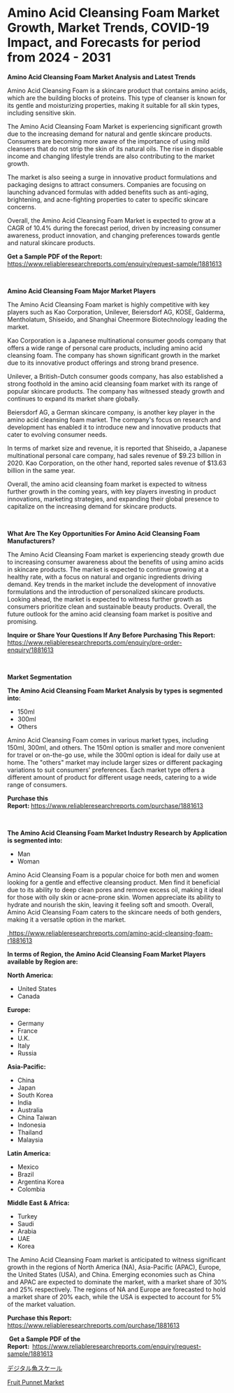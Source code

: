 <p><h1>Amino Acid Cleansing Foam Market Growth, Market Trends, COVID-19 Impact, and Forecasts for period from 2024 - 2031</h1></p><p><strong>Amino Acid Cleansing Foam Market Analysis and Latest Trends</strong></p>
<p><p>Amino Acid Cleansing Foam is a skincare product that contains amino acids, which are the building blocks of proteins. This type of cleanser is known for its gentle and moisturizing properties, making it suitable for all skin types, including sensitive skin.</p><p>The Amino Acid Cleansing Foam Market is experiencing significant growth due to the increasing demand for natural and gentle skincare products. Consumers are becoming more aware of the importance of using mild cleansers that do not strip the skin of its natural oils. The rise in disposable income and changing lifestyle trends are also contributing to the market growth.</p><p>The market is also seeing a surge in innovative product formulations and packaging designs to attract consumers. Companies are focusing on launching advanced formulas with added benefits such as anti-aging, brightening, and acne-fighting properties to cater to specific skincare concerns.</p><p>Overall, the Amino Acid Cleansing Foam Market is expected to grow at a CAGR of 10.4% during the forecast period, driven by increasing consumer awareness, product innovation, and changing preferences towards gentle and natural skincare products.</p></p>
<p><strong>Get a Sample PDF of the Report:&nbsp;</strong> <a href="https://www.reliableresearchreports.com/enquiry/request-sample/1881613">https://www.reliableresearchreports.com/enquiry/request-sample/1881613</a></p>
<p>&nbsp;</p>
<p><strong>Amino Acid Cleansing Foam Major Market Players</strong></p>
<p><p>The Amino Acid Cleansing Foam market is highly competitive with key players such as Kao Corporation, Unilever, Beiersdorf AG, KOSE, Galderma, Mentholatum, Shiseido, and Shanghai Cheermore Biotechnology leading the market. </p><p>Kao Corporation is a Japanese multinational consumer goods company that offers a wide range of personal care products, including amino acid cleansing foam. The company has shown significant growth in the market due to its innovative product offerings and strong brand presence.</p><p>Unilever, a British-Dutch consumer goods company, has also established a strong foothold in the amino acid cleansing foam market with its range of popular skincare products. The company has witnessed steady growth and continues to expand its market share globally.</p><p>Beiersdorf AG, a German skincare company, is another key player in the amino acid cleansing foam market. The company's focus on research and development has enabled it to introduce new and innovative products that cater to evolving consumer needs.</p><p>In terms of market size and revenue, it is reported that Shiseido, a Japanese multinational personal care company, had sales revenue of $9.23 billion in 2020. Kao Corporation, on the other hand, reported sales revenue of $13.63 billion in the same year.</p><p>Overall, the amino acid cleansing foam market is expected to witness further growth in the coming years, with key players investing in product innovations, marketing strategies, and expanding their global presence to capitalize on the increasing demand for skincare products.</p></p>
<p>&nbsp;</p>
<p><strong>What Are The Key Opportunities For Amino Acid Cleansing Foam Manufacturers?</strong></p>
<p><p>The Amino Acid Cleansing Foam market is experiencing steady growth due to increasing consumer awareness about the benefits of using amino acids in skincare products. The market is expected to continue growing at a healthy rate, with a focus on natural and organic ingredients driving demand. Key trends in the market include the development of innovative formulations and the introduction of personalized skincare products. Looking ahead, the market is expected to witness further growth as consumers prioritize clean and sustainable beauty products. Overall, the future outlook for the amino acid cleansing foam market is positive and promising.</p></p>
<p><strong>Inquire or Share Your Questions If Any Before Purchasing This Report:</strong> <a href="https://www.reliableresearchreports.com/enquiry/pre-order-enquiry/1881613">https://www.reliableresearchreports.com/enquiry/pre-order-enquiry/1881613</a></p>
<p>&nbsp;</p>
<p><strong>Market Segmentation</strong></p>
<p><strong>The Amino Acid Cleansing Foam Market Analysis by types is segmented into:</strong></p>
<p><ul><li>150ml</li><li>300ml</li><li>Others</li></ul></p>
<p><p>Amino Acid Cleansing Foam comes in various market types, including 150ml, 300ml, and others. The 150ml option is smaller and more convenient for travel or on-the-go use, while the 300ml option is ideal for daily use at home. The "others" market may include larger sizes or different packaging variations to suit consumers' preferences. Each market type offers a different amount of product for different usage needs, catering to a wide range of consumers.</p></p>
<p><strong>Purchase this Report:&nbsp;</strong><a href="https://www.reliableresearchreports.com/purchase/1881613">https://www.reliableresearchreports.com/purchase/1881613</a></p>
<p>&nbsp;</p>
<p><strong>The Amino Acid Cleansing Foam Market Industry Research by Application is segmented into:</strong></p>
<p><ul><li>Man</li><li>Woman</li></ul></p>
<p><p>Amino Acid Cleansing Foam is a popular choice for both men and women looking for a gentle and effective cleansing product. Men find it beneficial due to its ability to deep clean pores and remove excess oil, making it ideal for those with oily skin or acne-prone skin. Women appreciate its ability to hydrate and nourish the skin, leaving it feeling soft and smooth. Overall, Amino Acid Cleansing Foam caters to the skincare needs of both genders, making it a versatile option in the market.</p></p>
<p><a href="https://www.reliableresearchreports.com/amino-acid-cleansing-foam-r1881613">&nbsp;https://www.reliableresearchreports.com/amino-acid-cleansing-foam-r1881613</a></p>
<p><strong>In terms of Region, the Amino Acid Cleansing Foam Market Players available by Region are:</strong></p>
<p>
    <p> <strong> North America: </strong>
        <ul>
            <li>United States</li>
            <li>Canada</li>
        </ul>
        </p> 
    <p> <strong> Europe: </strong>
        <ul>
            <li>Germany</li>
            <li>France</li>
            <li>U.K.</li>
            <li>Italy</li>
            <li>Russia</li>
        </ul>
        </p> 
    <p> <strong> Asia-Pacific: </strong>
        <ul>
            <li>China</li>
            <li>Japan</li>
            <li>South Korea</li>
            <li>India</li>
            <li>Australia</li>
            <li>China Taiwan</li>
            <li>Indonesia</li>
            <li>Thailand</li>
            <li>Malaysia</li>
        </ul>
        </p> 
    <p> <strong> Latin America: </strong>
        <ul>
            <li>Mexico</li>
            <li>Brazil</li>
            <li>Argentina Korea</li>
            <li>Colombia</li>
        </ul>
        </p> 
    <p> <strong> Middle East & Africa: </strong>
        <ul>
            <li>Turkey</li>
            <li>Saudi</li>
            <li>Arabia</li>
            <li>UAE</li>
            <li>Korea</li>
        </ul>
    </p>
    </p>
<p><p>The Amino Acid Cleansing Foam market is anticipated to witness significant growth in the regions of North America (NA), Asia-Pacific (APAC), Europe, the United States (USA), and China. Emerging economies such as China and APAC are expected to dominate the market, with a market share of 30% and 25% respectively. The regions of NA and Europe are forecasted to hold a market share of 20% each, while the USA is expected to account for 5% of the market valuation.</p></p>
<p><strong>Purchase this Report: </strong><a href="https://www.reliableresearchreports.com/purchase/1881613">https://www.reliableresearchreports.com/purchase/1881613</a></p>
<p>&nbsp;<strong>Get a Sample PDF of the Report:&nbsp;&nbsp;</strong><a href="https://www.reliableresearchreports.com/enquiry/request-sample/1881613">https://www.reliableresearchreports.com/enquiry/request-sample/1881613</a></p>
<p><strong></strong></p>
<p><p><a href="https://github.com/avwofrml53535/Market-Research-Report-List-3/blob/main/559161830355.md">デジタル魚スケール</a></p><p><a href="https://github.com/FrankHernanXXfnf/Market-Research-Report-List-1/blob/main/fruit-punnet-market.md">Fruit Punnet Market</a></p></p>